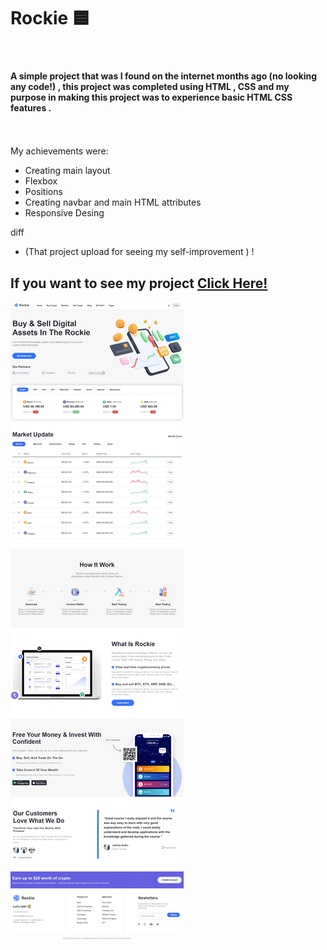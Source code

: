 # Rockie  🟦
 <br>



#### A simple project that  was I found on the internet months ago (no looking any code!) , this project was completed using HTML , CSS and my purpose in making this project was to experience basic HTML CSS features .  <br>  <br>  <br>

My achievements were:
- Creating main layout
- Flexbox
- Positions
- Creating navbar and main HTML attributes
- Responsive Desing



diff
- (That project upload for seeing my self-improvement ) ! 


## If you want to see my project <a href="https://raw.githack.com/beyzaarslanturk/Rockie/master/index.html">Click Here!</a> 

![alt text](https://github.com/beyzaarslanturk/Rockie/blob/master/rockie.png)
